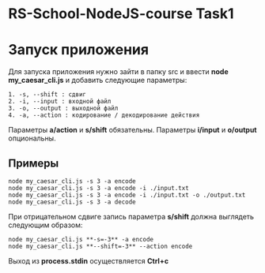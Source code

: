 # RS-School-NodeJS-course Task1

# Запуск приложения

Для запуска приложения нужно зайти в папку src и ввести **node my_caesar_cli.js** и добавить следующие параметры:

```
1. -s, --shift : сдвиг
2. -i, --input : входной файл
3. -o, --output : выходной файл
4. -a, --action : кодирование / декодирование действия
```

Параметры **a/action** и **s/shift** обязательны.
Параметры **i/input** и **o/output** опциональны.

## Примеры 

```
node my_caesar_cli.js -s 3 -a encode
node my_caesar_cli.js -s 3 -a encode -i ./input.txt
node my_caesar_cli.js -s 3 -a encode -i ./input.txt -o ./output.txt
node my_caesar_cli.js -s 3 -a decode
```

При отрицательном сдвиге запись параметра **s/shift** должна выглядеть следующим образом:
```
node my_caesar_cli.js **-s=-3** -a encode
node my_caesar_cli.js **--shift=-3** --action encode
```

Выход из **process.stdin** осуществляется **Ctrl+c**
